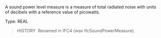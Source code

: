 ﻿A sound power level measure is a measure of total radiated noise with units of decibels with a reference value of picowatts.

Type: REAL

> HISTORY&nbsp; Renamed in IFC4 (was IfcSoundPowerMeasure).